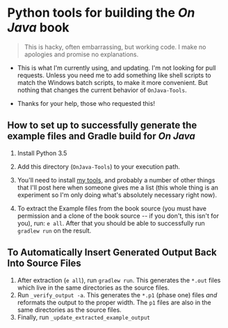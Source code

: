 # Python tools for building the *On Java* book

> This is hacky, often embarrassing, but working code. I make no apologies and
> promise no explanations.

- This is what I'm currently using, and updating. I'm not looking for pull
  requests. Unless you need me to add something like shell scripts to match the
  Windows batch scripts, to make it more convenient. But nothing that changes
  the current behavior of `OnJava-Tools`.

- Thanks for your help, those who requested this!

## How to set up to successfully generate the example files and Gradle build for *On Java*

1. Install Python 3.5

2. Add this directory (`OnJava-Tools`) to your execution path.

3. You'll need to install [my tools](https://github.com/BruceEckel/betools/),
   and probably a number of other things that I'll post here when someone gives
   me a list (this whole thing is an experiment so I'm only doing what's
   absolutely necessary right now).

4. To extract the Example files from the book source (you must have permission
   and a clone of the book source -- if you don't, this isn't for you), run: `e
   all`. After that you should be able to successfully run `gradlew run` on the
   result.

## To Automatically Insert Generated Output Back Into Source Files

1. After extraction (`e all`), run `gradlew run`. This generates the `*.out`
   files which live in the same directories as the source files.
2. Run `_verify_output -a`. This generates the `*.p1` (phase one) files *and*
   reformats the output to the proper width. The `p1` files are also in the same
   directories as the source files.
3. Finally, run `_update_extracted_example_output `
